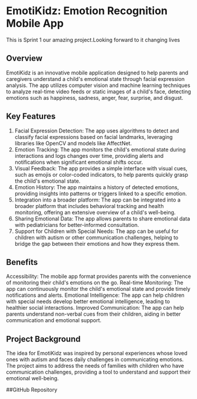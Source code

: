# EmotiKidz: Emotion Recognition Mobile App
This is Sprint 1 our amazing project.Looking forward to it changing lives

## Overview
EmotiKidz is an innovative mobile application designed to help parents and caregivers understand a child's emotional state through facial expression analysis. The app utilizes computer vision and machine learning techniques to analyze real-time video feeds or static images of a child's face, detecting emotions such as happiness, sadness, anger, fear, surprise, and disgust. 

## Key Features
1. Facial Expression Detection: The app uses algorithms to detect and classify facial expressions based on facial landmarks, leveraging libraries like OpenCV and models like AffectNet.
2. Emotion Tracking: The app monitors the child's emotional state during interactions and logs changes over time, providing alerts and notifications when significant emotional shifts occur.
3. Visual Feedback: The app provides a simple interface with visual cues, such as emojis or color-coded indicators, to help parents quickly grasp the child's emotional state.
4. Emotion History: The app maintains a history of detected emotions, providing insights into patterns or triggers linked to a specific emotion.
5. Integration into a broader platform: The app can be integrated into a broader platform that includes behavioral tracking and health monitoring, offering an extensive overview of a child's well-being.
6. Sharing Emotional Data: The app allows parents to share emotional data with pediatricians for better-informed consultation.
7. Support for Children with Special Needs: The app can be useful for children with autism or other communication challenges, helping to bridge the gap between their emotions and how they express them.

## Benefits
Accessibility: The mobile app format provides parents with the convenience of monitoring their child's emotions on the go.
Real-time Monitoring: The app can continuously monitor the child's emotional state and provide timely notifications and alerts. 
Emotional Intelligence: The app can help children with special needs develop better emotional intelligence, leading to healthier social interactions.
Improved Communication: The app can help parents understand non-verbal cues from their children, aiding in better communication and emotional support. 

## Project Background
The idea for EmotiKidz was inspired by personal experiences whose loved ones with autism and faces daily challenges in communicating emotions. The project aims to address the needs of families with children who have communication challenges, providing a tool to understand and support their emotional well-being. 

##GitHub Repository
